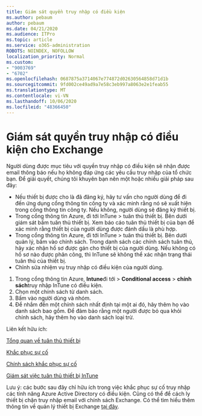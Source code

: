 ```yaml
---
title: Giám sát quyền truy nhập có điều kiện
ms.author: pebaum
author: pebaum
ms.date: 04/21/2020
ms.audience: ITPro
ms.topic: article
ms.service: o365-administration
ROBOTS: NOINDEX, NOFOLLOW
localization_priority: Normal
ms.custom:
- "9003769"
- "6702"
ms.openlocfilehash: 0687875a3714067e774872d02630564858d71d1b
ms.sourcegitcommit: 9fd002ce49ad9a7e58c3eb997a8063e2e1feab55
ms.translationtype: MT
ms.contentlocale: vi-VN
ms.lasthandoff: 10/06/2020
ms.locfileid: "48366450"
---
```

# <a name="monitoring-conditional-access-for-exchange"></a>Giám sát quyền truy nhập có điều kiện cho Exchange

Người dùng được mục tiêu với quyền truy nhập có điều kiện sẽ nhận được email thông báo nếu họ không đáp ứng các yêu cầu truy nhập của tổ chức bạn. Để giải quyết, chúng tôi khuyên bạn nên một hoặc nhiều giải pháp sau đây:

- Nếu thiết bị được cho là đã đăng ký, hãy tư vấn cho người dùng để đi đến ứng dụng cổng thông tin công ty và xác minh rằng nó sẽ xuất hiện trong cổng thông tin công ty. Nếu không, người dùng sẽ đăng ký thiết bị.
- Trong cổng thông tin Azure, đi tới InTune > tuân thủ thiết bị. Bên dưới giám sát bấm tuân thủ thiết bị. Xem báo cáo tuân thủ thiết bị của bạn để xác minh rằng thiết bị của người dùng được đánh dấu là phù hợp.
- Trong cổng thông tin Azure, đi tới InTune > tuân thủ thiết bị. Bên dưới quản lý, bấm vào chính sách. Trong danh sách các chính sách tuân thủ, hãy xác nhận hồ sơ được gán cho thiết bị của người dùng. Nếu không có hồ sơ nào được phân công, thì InTune sẽ không thể xác nhận trạng thái tuân thủ của thiết bị.
- Chỉnh sửa nhiệm vụ truy nhập có điều kiện của người dùng.

1. Trong cổng thông tin Azure, **Intune**đi tới  >  **Conditional access**  >  **chính sách**truy nhập InTune có điều kiện.
2. Chọn một chính sách từ danh sách.
3. Bấm vào người dùng và nhóm.
4. Để nhắm đến một chính sách nhất định tại một ai đó, hãy thêm họ vào danh sách bao gồm. Để đảm bảo rằng một người được bỏ qua khỏi chính sách, hãy thêm họ vào danh sách loại trừ.

Liên kết hữu ích:

[Tổng quan về tuân thủ thiết bị](https://docs.microsoft.com/intune/device-compliance-get-started)

[Khắc phục sự cố](https://docs.microsoft.com/intune/troubleshoot-conditional-access)

[Chính sách khắc phục sự cố](https://docs.microsoft.com/intune/troubleshoot-policies-in-microsoft-intune)

[Giám sát việc tuân thủ thiết bị InTune](https://docs.microsoft.com/intune/compliance-policy-monitor)

Lưu ý: các bước sau đây chỉ hữu ích trong việc khắc phục sự cố truy nhập các tính năng Azure Active Directory có điều kiện. Cũng có thể để cách ly thiết bị chặn truy nhập email với chính sách Exchange. Có thể tìm hiểu thêm thông tin về quản lý thiết bị Exchange [tại đây](<https://docs.microsoft.com/previous-versions/office/exchange-server-2010/ff959225(v=exchg.141>).

